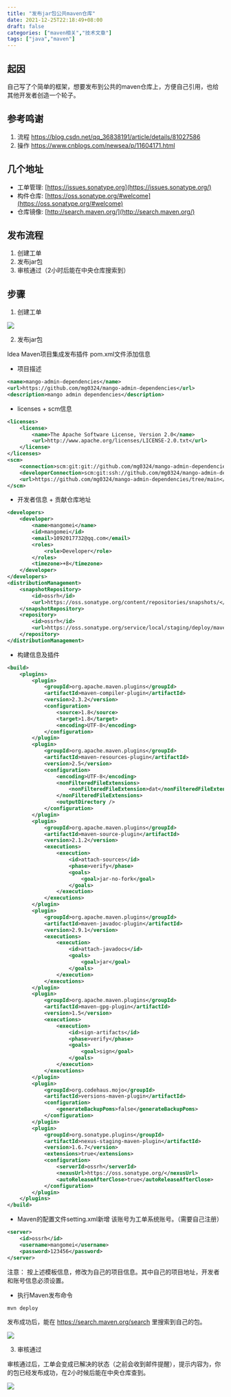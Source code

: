 ```yaml
---
title: "发布jar包公共maven仓库"
date: 2021-12-25T22:18:49+08:00
draft: false
categories: ["maven相关","技术文章"]
tags: ["java","maven"]
---
```



## 起因
自己写了个简单的框架，想要发布到公共的maven仓库上，方便自己引用，也给其他开发者创造一个轮子。

## 参考鸣谢
1. 流程 https://blog.csdn.net/qq_36838191/article/details/81027586
2. 操作 https://www.cnblogs.com/newsea/p/11604171.html

## 几个地址
*   工单管理: [https://issues.sonatype.org](https://issues.sonatype.org/)
*   构件仓库: [https://oss.sonatype.org/#welcome](https://oss.sonatype.org/#welcome)
*   仓库镜像: [http://search.maven.org/](http://search.maven.org/)

## 发布流程
1. 创建工单
2. 发布jar包
3. 审核通过（2小时后能在中央仓库搜索到）

## 步骤
1. 创建工单

![](/mb/images/java/jar-01.png)

2. 发布jar包

Idea Maven项目集成发布插件
pom.xml文件添加信息

* 项目描述

``` xml
<name>mango-admin-dependencies</name>
<url>https://github.com/mg0324/mango-admin-dependencies</url>
<description>mango admin dependencies</description>
```

* licenses + scm信息

``` xml
<licenses>
    <license>
        <name>The Apache Software License, Version 2.0</name>
        <url>http://www.apache.org/licenses/LICENSE-2.0.txt</url>
    </license>
</licenses>
<scm>
    <connection>scm:git:git://github.com/mg0324/mango-admin-dependencies.git</connection>
    <developerConnection>scm:git:ssh://github.com/mg0324/mango-admin-dependencies.git</developerConnection>
    <url>https://github.com/mg0324/mango-admin-dependencies/tree/main</url>
</scm>
```

* 开发者信息 + 贡献仓库地址

``` xml
<developers>
    <developer>
        <name>mangomei</name>
        <id>mangomei</id>
        <email>1092017732@qq.com</email>
        <roles>
            <role>Developer</role>
        </roles>
        <timezone>+8</timezone>
    </developer>
</developers>
<distributionManagement>
    <snapshotRepository>
        <id>ossrh</id>
        <url>https://oss.sonatype.org/content/repositories/snapshots/</url>
    </snapshotRepository>
    <repository>
        <id>ossrh</id>
        <url>https://oss.sonatype.org/service/local/staging/deploy/maven2/</url>
    </repository>
</distributionManagement>
```

* 构建信息及插件

``` xml
<build>
    <plugins>
        <plugin>
            <groupId>org.apache.maven.plugins</groupId>
            <artifactId>maven-compiler-plugin</artifactId>
            <version>2.3.2</version>
            <configuration>
                <source>1.8</source>
                <target>1.8</target>
                <encoding>UTF-8</encoding>
            </configuration>
        </plugin>
        <plugin>
            <groupId>org.apache.maven.plugins</groupId>
            <artifactId>maven-resources-plugin</artifactId>
            <version>2.5</version>
            <configuration>
                <encoding>UTF-8</encoding>
                <nonFilteredFileExtensions>
                    <nonFilteredFileExtension>dat</nonFilteredFileExtension>
                </nonFilteredFileExtensions>
                <outputDirectory />
            </configuration>
        </plugin>
        <plugin>
            <groupId>org.apache.maven.plugins</groupId>
            <artifactId>maven-source-plugin</artifactId>
            <version>2.1.2</version>
            <executions>
                <execution>
                    <id>attach-sources</id>
                    <phase>verify</phase>
                    <goals>
                        <goal>jar-no-fork</goal>
                    </goals>
                </execution>
            </executions>
        </plugin>
        <plugin>
            <groupId>org.apache.maven.plugins</groupId>
            <artifactId>maven-javadoc-plugin</artifactId>
            <version>2.9.1</version>
            <executions>
                <execution>
                    <id>attach-javadocs</id>
                    <goals>
                        <goal>jar</goal>
                    </goals>
                </execution>
            </executions>
        </plugin>
        <plugin>
            <groupId>org.apache.maven.plugins</groupId>
            <artifactId>maven-gpg-plugin</artifactId>
            <version>1.5</version>
            <executions>
                <execution>
                    <id>sign-artifacts</id>
                    <phase>verify</phase>
                    <goals>
                        <goal>sign</goal>
                    </goals>
                </execution>
            </executions>
        </plugin>
        <plugin>
            <groupId>org.codehaus.mojo</groupId>
            <artifactId>versions-maven-plugin</artifactId>
            <configuration>
                <generateBackupPoms>false</generateBackupPoms>
            </configuration>
        </plugin>
        <plugin>
            <groupId>org.sonatype.plugins</groupId>
            <artifactId>nexus-staging-maven-plugin</artifactId>
            <version>1.6.7</version>
            <extensions>true</extensions>
            <configuration>
                <serverId>ossrh</serverId>
                <nexusUrl>https://oss.sonatype.org/</nexusUrl>
                <autoReleaseAfterClose>true</autoReleaseAfterClose>
            </configuration>
        </plugin>
    </plugins>
</build>
```

* Maven的配置文件setting.xml新增
该账号为工单系统账号。（需要自己注册）

``` xml
<server>
    <id>ossrh</id>
    <username>mangomei</username>
    <password>123456</password>
</server>
```

注意：
按上述模板信息，修改为自己的项目信息。其中自己的项目地址，开发者和账号信息必须设置。

* 执行Maven发布命令
``` bash
mvn deploy
```
发布成功后，能在 https://search.maven.org/search 里搜索到自己的包。

![](/mb/images/java/jar-02.png)

3. 审核通过

审核通过后，工单会变成已解决的状态（之前会收到邮件提醒），提示内容为，你的包已经发布成功，在2小时候后能在中央仓库查到。

![](/mb/images/java/jar-03.png)
